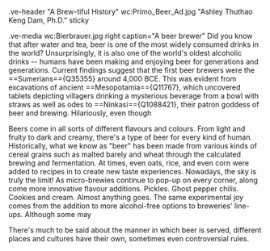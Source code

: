 .ve-header "A Brew-tiful History" wc:Primo_Beer_Ad.jpg "Ashley Thuthao Keng Dam, Ph.D." sticky

.ve-media wc:Bierbrauer.jpg right caption="A beer brewer"
Did you know that after water and tea, beer is one of the most widely consumed drinks in the world?
Unsurprisingly, it is also one of the world's oldest alcoholic drinks -- humans have been making and enjoying beer for generations and generations. Current findings suggest that the first beer brewers were the ==Sumerians=={Q35355} around 4,000 BCE. This was evident from excavations of ancient ==Mesopotamia=={Q11767}, which uncovered tablets depicting villagers drinking a mysterious beverage from a bowl with straws as well as odes to ==Ninkasi=={Q1088421}, their patron goddess of beer and brewing.
Hilariously, even though 

Beers come in all sorts of different flavours and colours. From light and fruity to dark and creamy, there's a type of beer for every kind of human. Historically, what we know as "beer" has been made from various kinds of cereal grains such as malted barely and wheat through the calculated brewing and fermentation. At times, even oats, rice, and even corn were added to recipes in to create new taste experiences. Nowadays, the sky is truly the limit! As micro-brewies continue to pop-up on every corner, along come more innovative flavour additions. Pickles. Ghost pepper chilis. Cookies and cream. Almost anything goes. The same experimental joy comes from the addition to more alcohol-free options to breweries' line-ups. Although some may 


There's much to be said about the manner in which beer is served, different places and cultures have their own, sometimes even controversial rules. 